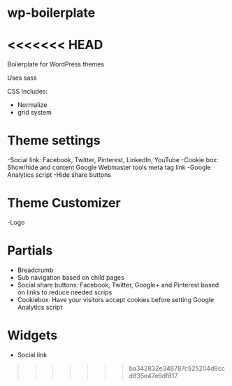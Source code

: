 wp-boilerplate
==============
<<<<<<< HEAD
=======
Boilerplate for WordPress themes

Uses sass

CSS Includes:
- Normalize
- grid system



# Theme settings
-Social link: Facebook, Twitter, Pinterest, LinkedIn, YouTube
-Cookie box: Show/hide and content
Google Webmaster tools meta tag link
-Google Analytics script
-Hide share buttons

# Theme Customizer
-Logo

# Partials
- Breadcrumb
- Sub navigation based on child pages
- Social share buttons: Facebook, Twitter, Google+ and Pinterest based on links to reduce needed scrips
- Cookiebox. Have your visitors accept cookies before setting Google Analytics script

# Widgets
- Social link
>>>>>>> ba342832e348787c525204d8ccd835e47e6df817
